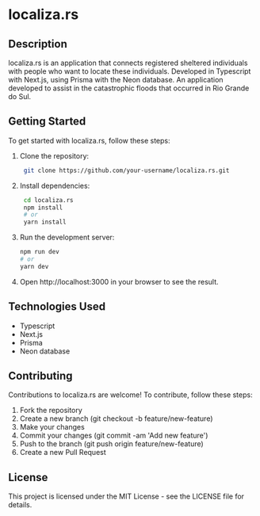 # localiza.rs

## Description

localiza.rs is an application that connects registered sheltered individuals with people who want to locate these individuals. Developed in Typescript with Next.js, using Prisma with the Neon database. An application developed to assist in the catastrophic floods that occurred in Rio Grande do Sul.

## Getting Started

To get started with localiza.rs, follow these steps:

1. Clone the repository:

   ```bash
    git clone https://github.com/your-username/localiza.rs.git

   ```

2. Install dependencies:

   ```bash
    cd localiza.rs
    npm install
    # or
    yarn install

   ```

3. Run the development server:

   ```bash
   npm run dev
   # or
   yarn dev

   ```

4. Open http://localhost:3000 in your browser to see the result.

## Technologies Used

- Typescript
- Next.js
- Prisma
- Neon database

## Contributing

Contributions to localiza.rs are welcome! To contribute, follow these steps:

1. Fork the repository
2. Create a new branch (git checkout -b feature/new-feature)
3. Make your changes
4. Commit your changes (git commit -am 'Add new feature')
5. Push to the branch (git push origin feature/new-feature)
6. Create a new Pull Request

## License

This project is licensed under the MIT License - see the LICENSE file for details.
